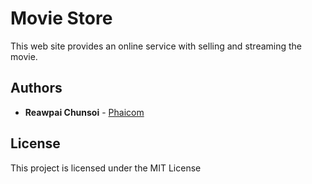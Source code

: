 # Movie Store

This web site provides an online service with selling and streaming the movie.

## Authors

* **Reawpai Chunsoi** - [Phaicom](https://github.com/Phaicom)

## License

This project is licensed under the MIT License
